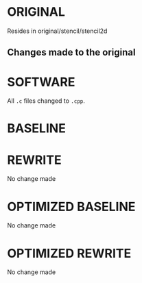 # ORIGINAL
Resides in original/stencil/stencil2d

## Changes made to the original

# SOFTWARE
All `.c` files changed to `.cpp`.

# BASELINE

# REWRITE
No change made

# OPTIMIZED BASELINE
No change made

# OPTIMIZED REWRITE
No change made
